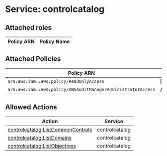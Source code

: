 # Service: controlcatalog

## Attached roles

| Policy ARN | Policy Name |
|------------|-------------|
## Attached Policies

| Policy ARN | Policy Name |
|------------|-------------|
| `arn:aws:iam::aws:policy/ReadOnlyAccess` | [ReadOnlyAccess](../policies.md#readonlyaccess) |
| `arn:aws:iam::aws:policy/AWSAuditManagerAdministratorAccess` | [AWSAuditManagerAdministratorAccess](../policies.md#awsauditmanageradministratoraccess) |

## Allowed Actions

| Action | Service |
|--------|---------|
| [controlcatalog:ListCommonControls](../actions.md#controlcatalog:listcommoncontrols) | controlcatalog |
| [controlcatalog:ListDomains](../actions.md#controlcatalog:listdomains) | controlcatalog |
| [controlcatalog:ListObjectives](../actions.md#controlcatalog:listobjectives) | controlcatalog |